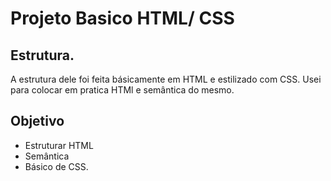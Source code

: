 # Projeto Basico HTML/ CSS

## Estrutura.

A estrutura dele foi feita básicamente em HTML e estilizado com CSS.
Usei para colocar em pratica HTMl e semântica do mesmo.

## Objetivo

* Estruturar HTML
* Semântica
* Básico de CSS.